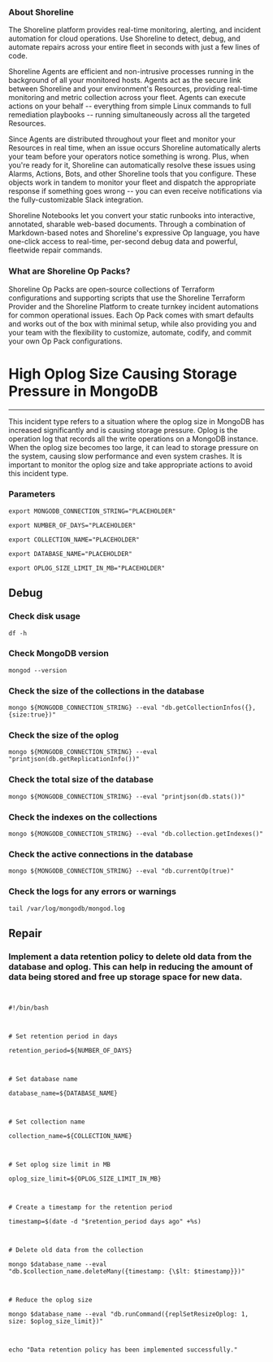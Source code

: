
### About Shoreline
The Shoreline platform provides real-time monitoring, alerting, and incident automation for cloud operations. Use Shoreline to detect, debug, and automate repairs across your entire fleet in seconds with just a few lines of code.

Shoreline Agents are efficient and non-intrusive processes running in the background of all your monitored hosts. Agents act as the secure link between Shoreline and your environment's Resources, providing real-time monitoring and metric collection across your fleet. Agents can execute actions on your behalf -- everything from simple Linux commands to full remediation playbooks -- running simultaneously across all the targeted Resources.

Since Agents are distributed throughout your fleet and monitor your Resources in real time, when an issue occurs Shoreline automatically alerts your team before your operators notice something is wrong. Plus, when you're ready for it, Shoreline can automatically resolve these issues using Alarms, Actions, Bots, and other Shoreline tools that you configure. These objects work in tandem to monitor your fleet and dispatch the appropriate response if something goes wrong -- you can even receive notifications via the fully-customizable Slack integration.

Shoreline Notebooks let you convert your static runbooks into interactive, annotated, sharable web-based documents. Through a combination of Markdown-based notes and Shoreline's expressive Op language, you have one-click access to real-time, per-second debug data and powerful, fleetwide repair commands.

### What are Shoreline Op Packs?
Shoreline Op Packs are open-source collections of Terraform configurations and supporting scripts that use the Shoreline Terraform Provider and the Shoreline Platform to create turnkey incident automations for common operational issues. Each Op Pack comes with smart defaults and works out of the box with minimal setup, while also providing you and your team with the flexibility to customize, automate, codify, and commit your own Op Pack configurations.

# High Oplog Size Causing Storage Pressure in MongoDB
---

This incident type refers to a situation where the oplog size in MongoDB has increased significantly and is causing storage pressure. Oplog is the operation log that records all the write operations on a MongoDB instance. When the oplog size becomes too large, it can lead to storage pressure on the system, causing slow performance and even system crashes. It is important to monitor the oplog size and take appropriate actions to avoid this incident type.

### Parameters
```shell
export MONGODB_CONNECTION_STRING="PLACEHOLDER"

export NUMBER_OF_DAYS="PLACEHOLDER"

export COLLECTION_NAME="PLACEHOLDER"

export DATABASE_NAME="PLACEHOLDER"

export OPLOG_SIZE_LIMIT_IN_MB="PLACEHOLDER"
```

## Debug

### Check disk usage
```shell
df -h
```

### Check MongoDB version
```shell
mongod --version
```

### Check the size of the collections in the database
```shell
mongo ${MONGODB_CONNECTION_STRING} --eval "db.getCollectionInfos({},{size:true})"
```

### Check the size of the oplog
```shell
mongo ${MONGODB_CONNECTION_STRING} --eval "printjson(db.getReplicationInfo())"
```

### Check the total size of the database
```shell
mongo ${MONGODB_CONNECTION_STRING} --eval "printjson(db.stats())"
```

### Check the indexes on the collections
```shell
mongo ${MONGODB_CONNECTION_STRING} --eval "db.collection.getIndexes()"
```

### Check the active connections in the database
```shell
mongo ${MONGODB_CONNECTION_STRING} --eval "db.currentOp(true)"
```

### Check the logs for any errors or warnings
```shell
tail /var/log/mongodb/mongod.log
```

## Repair

### Implement a data retention policy to delete old data from the database and oplog. This can help in reducing the amount of data being stored and free up storage space for new data.
```shell


#!/bin/bash



# Set retention period in days

retention_period=${NUMBER_OF_DAYS}



# Set database name

database_name=${DATABASE_NAME}



# Set collection name

collection_name=${COLLECTION_NAME}



# Set oplog size limit in MB

oplog_size_limit=${OPLOG_SIZE_LIMIT_IN_MB}



# Create a timestamp for the retention period

timestamp=$(date -d "$retention_period days ago" +%s)



# Delete old data from the collection

mongo $database_name --eval "db.$collection_name.deleteMany({timestamp: {\$lt: $timestamp}})"



# Reduce the oplog size

mongo $database_name --eval "db.runCommand({replSetResizeOplog: 1, size: $oplog_size_limit})"



echo "Data retention policy has been implemented successfully."


```